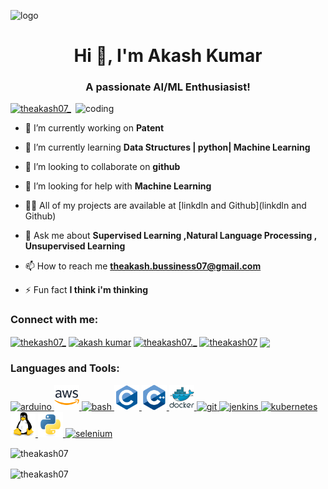 ![logo](https://github.com/theakash07/theakash07/blob/main/)
<h1 align="center">Hi 👋, I'm Akash Kumar</h1>
<h3 align="center">A passionate AI/ML Enthusiasist!</h3>
<img align="right" alt="coding" width="400" src="https://user-images.githubusercontent.com/113254843/232047618-b2b33c65-9610-4f15-8a79-65cf4040ffd2.png"

<p align="left"> <a href="https://twitter.com/theakash07_" target="blank"><img src="https://img.shields.io/twitter/follow/theakash07_?logo=twitter&style=for-the-badge" alt="theakash07_" /></a> </p>

- 🔭 I’m currently working on **Patent**

- 🌱 I’m currently learning **Data Structures | python| Machine Learning**

- 👯 I’m looking to collaborate on **github**

- 🤝 I’m looking for help with **Machine Learning**

- 👨‍💻 All of my projects are available at [linkdln and Github](linkdln and Github)

- 💬 Ask me about **Supervised Learning ,Natural Language Processing , Unsupervised Learning**

- 📫 How to reach me **theakash.bussiness07@gmail.com**

- ⚡ Fun fact **I think i'm thinking**

<h3 align="left">Connect with me:</h3>
<p align="left">
<a href="https://twitter.com/theakash07_" target="blank"><img align="center" src="https://raw.githubusercontent.com/rahuldkjain/github-profile-readme-generator/master/src/images/icons/Social/twitter.svg" alt="thekash07_" height="30" width="40" /></a>
<a href="https://linkedin.com/in/akash kumar" target="blank"><img align="center" src="https://raw.githubusercontent.com/rahuldkjain/github-profile-readme-generator/master/src/images/icons/Social/linked-in-alt.svg" alt="akash kumar" height="30" width="40" /></a>
<a href="https://www.instagram.com/akashsingh25._" target="blank"><img align="center" src="https://raw.githubusercontent.com/rahuldkjain/github-profile-readme-generator/master/src/images/icons/Social/instagram.svg" alt="theakash07._" height="30" width="40" /></a>
<a href="https://www.leetcode.com/theakash07" target="blank"><img align="center" src="https://raw.githubusercontent.com/rahuldkjain/github-profile-readme-generator/master/src/images/icons/Social/leet-code.svg" alt="theakash07" height="30" width="40" /></a>
<a href="https://www.kaggle.com/theakash07" target="blank">
  <img align="center" src='<svg xmlns="http://www.w3.org/2000/svg" enable-background="new 0 0 24 24" viewBox="0 0 24 24" id="kaggle"><path fill="#35B5E2" d="M7.998,0H5.598C5.365,0,5.25,0.118,5.25,0.352v23.295c0,0.235,0.115,0.352,0.348,0.352h2.401c0.232,0,0.348-0.117,0.348-0.352v-5.11l1.427-1.374l5.115,6.59C15.027,23.918,15.189,24,15.374,24h3.097c0.161,0,0.254-0.047,0.278-0.141l-0.07-0.353l-6.749-8.494l6.471-6.343c0.122-0.124,0.078-0.493-0.244-0.493h-3.202c-0.161,0-0.324,0.083-0.487,0.247l-6.123,6.273V0.352C8.347,0.118,8.231,0,7.998,0L7.998,0z"></path><path fill="#2E9EC5" d="M7.998,0H5.598C5.365,0,5.25,0.118,5.25,0.352v23.295c0,0.235,0.115,0.352,0.348,0.352h2.401c0.232,0,0.348-0.117,0.348-0.352v-5.11l1.425-1.372v-3.929l-1.425,1.46V0.352C8.347,0.118,8.231,0,7.998,0L7.998,0z"></path></svg>'>
</a>

</p>

<h3 align="left">Languages and Tools:</h3>
<p align="left"> <a href="https://www.arduino.cc/" target="_blank" rel="noreferrer"> <img src="https://cdn.worldvectorlogo.com/logos/arduino-1.svg" alt="arduino" width="40" height="40"/> </a> <a href="https://aws.amazon.com" target="_blank" rel="noreferrer"> <img src="https://raw.githubusercontent.com/devicons/devicon/master/icons/amazonwebservices/amazonwebservices-original-wordmark.svg" alt="aws" width="40" height="40"/> </a> <a href="https://www.gnu.org/software/bash/" target="_blank" rel="noreferrer"> <img src="https://www.vectorlogo.zone/logos/gnu_bash/gnu_bash-icon.svg" alt="bash" width="40" height="40"/> </a> <a href="https://www.cprogramming.com/" target="_blank" rel="noreferrer"> <img src="https://raw.githubusercontent.com/devicons/devicon/master/icons/c/c-original.svg" alt="c" width="40" height="40"/> </a> <a href="https://www.w3schools.com/cpp/" target="_blank" rel="noreferrer"> <img src="https://raw.githubusercontent.com/devicons/devicon/master/icons/cplusplus/cplusplus-original.svg" alt="cplusplus" width="40" height="40"/> </a> <a href="https://www.docker.com/" target="_blank" rel="noreferrer"> <img src="https://raw.githubusercontent.com/devicons/devicon/master/icons/docker/docker-original-wordmark.svg" alt="docker" width="40" height="40"/> </a> <a href="https://git-scm.com/" target="_blank" rel="noreferrer"> <img src="https://www.vectorlogo.zone/logos/git-scm/git-scm-icon.svg" alt="git" width="40" height="40"/> </a> <a href="https://www.jenkins.io" target="_blank" rel="noreferrer"> <img src="https://www.vectorlogo.zone/logos/jenkins/jenkins-icon.svg" alt="jenkins" width="40" height="40"/> </a> <a href="https://kubernetes.io" target="_blank" rel="noreferrer"> <img src="https://www.vectorlogo.zone/logos/kubernetes/kubernetes-icon.svg" alt="kubernetes" width="40" height="40"/> </a> <a href="https://www.linux.org/" target="_blank" rel="noreferrer"> <img src="https://raw.githubusercontent.com/devicons/devicon/master/icons/linux/linux-original.svg" alt="linux" width="40" height="40"/> </a> <a href="https://www.python.org" target="_blank" rel="noreferrer"> <img src="https://raw.githubusercontent.com/devicons/devicon/master/icons/python/python-original.svg" alt="python" width="40" height="40"/> </a> <a href="https://www.selenium.dev" target="_blank" rel="noreferrer"> <img src="https://raw.githubusercontent.com/detain/svg-logos/780f25886640cef088af994181646db2f6b1a3f8/svg/selenium-logo.svg" alt="selenium" width="40" height="40"/> </a> </p>

<p><img align="center" src="https://github-readme-stats.vercel.app/api/top-langs?username=theakash07&show_icons=true&locale=en&layout=compact" alt="theakash07" /></p>

<p><img align="center" src="https://github-readme-streak-stats.herokuapp.com/?user=theakash07&" alt="theakash07" /></p>
